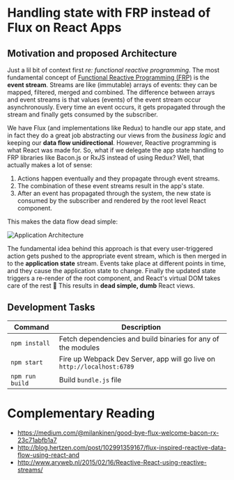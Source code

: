 # Handling state with FRP instead of Flux on React Apps

## Motivation and proposed Architecture

Just a lil bit of context first *re: functional reactive programming*. The most fundamental concept of [Functional Reactive Programming (FRP)](http://en.wikipedia.org/wiki/Functional_reactive_programming) is the **event stream**. Streams are like (immutable) arrays of events: they can be mapped, 
filtered, merged and combined. The difference between arrays and event streams is that values (events) of the event stream occur asynchronously. Every time an event occurs, it gets propagated through the stream and finally gets consumed by the subscriber.

We have Flux (and implementations like Redux) to handle our app state, and in fact they do a great job abstracting our views from the *business logic* and keeping our **data flow unidirectional**. However, Reactive programming is what React was made for. So, what if we delegate the app state handling to FRP libraries like Bacon.js or RxJS instead of using Redux? Well, that actually makes a lot of sense: 

1. Actions happen eventually and they propagate through event streams.
2. The combination of these event streams result in the app's state.
3. After an event has propagated through the system, the new state is consumed by the subscriber and rendered by the root level React component.

This makes the data flow dead simple:

![Application Architecture](http://i.imgur.com/57PHNjS.png)

The fundamental idea behind this approach is that every user-triggered action gets pushed to the appropriate event stream, which is then merged in to the **application state** stream. Events take place at different points in time, and they cause the application state to change. Finally the updated state triggers a re-render of the root component, and React's virtual DOM takes care of the rest :tada: This results in **dead simple, dumb** React views.

## Development Tasks

| Command | Description |
|---------|-------------|
| `npm install` | Fetch dependencies and build binaries for any of the modules |
| `npm start` | Fire up Webpack Dev Server, app will go live on `http://localhost:6789` |
| `npm run build` | Build `bundle.js` file |

# Complementary Reading

* https://medium.com/@milankinen/good-bye-flux-welcome-bacon-rx-23c71abfb1a7
* http://blog.hertzen.com/post/102991359167/flux-inspired-reactive-data-flow-using-react-and
* http://www.aryweb.nl/2015/02/16/Reactive-React-using-reactive-streams/
